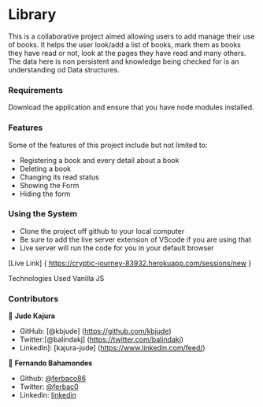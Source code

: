 # Library
This is a collaborative project aimed allowing users to add manage their use of books. It helps the user look/add a list of books, mark them as books they have read or not, look at the pages they have read and many others. The data here is non persistent and knowledge being checked for is an understanding od Data structures.

### Requirements
Download the application and ensure that you have node modules installed. 

### Features
Some of the features of this project include but not limited to:

- Registering a book and every detail about a book
- Deleting a book
- Changing its read status
- Showing the Form
- Hiding the form

### Using the System
- Clone the project off github to your local computer
- Be sure to add the live server extension of VScode if you are using that
- Live server will run the code for you in your default browser

[Live Link] { https://cryptic-journey-83932.herokuapp.com/sessions/new }

Technologies Used
Vanilla JS

### Contributors

👤 **Jude Kajura**

- GitHub: [@kbjude] (https://github.com/kbjude)
- Twitter:[@balindakj] (https://twitter.com/balindakj)
- LinkedIn]: [kajura-jude] (https://www.linkedin.com/feed/)

👤 **Fernando Bahamondes**

- Github: [@ferbaco86](https://github.com/ferbaco86)
- Twitter: [@ferbac0](https://twitter.com/ferbac0)
- Linkedin: [linkedin](https://www.linkedin.com/in/fernando-bahamondes-correa)

